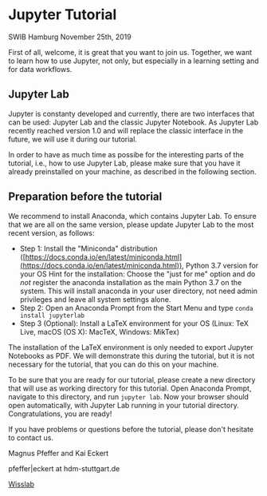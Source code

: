 # Jupyter Tutorial

SWIB Hamburg
November 25th, 2019


First of all, welcome, it is great that you want to join us. Together, we want to learn how to use Jupyter, not only, but especially in a learning setting and for data workflows.

## Jupyter Lab

Jupyter is constanty developed and currently, there are two interfaces that can be used: Jupyter Lab and the classic Jupyter Notebook. As Jupyter Lab recently reached version 1.0 and will replace the classic interface in the future, we will use it during our tutorial.

In order to have as much time as possibe for the interesting parts of the tutorial, i.e., how to use Jupyter Lab, please make sure that you have it already preinstalled on your machine, as described in the following section.

## Preparation before the tutorial

We recommend to install Anaconda, which contains Jupyter Lab. To ensure that we are all on the same version, please update Jupyter Lab to the most recent version, as follows:

- Step 1: Install the "Miniconda" distribution ([https://docs.conda.io/en/latest/miniconda.html](https://docs.conda.io/en/latest/miniconda.html)), Python 3.7 version for your OS
  Hint for the installation: Choose the "just for me" option and do *not* register the anaconda installation as the main Python 3.7 on the system. This will install anaconda in your user directory, not need admin privileges and leave all system settings alone.
- Step 2: Open an Anaconda Prompt from the Start Menu and type ```conda install jupyterlab```
- Step 3 (Optional): Install a LaTeX environment for your OS (Linux: TeX Live, macOS (OS X): MacTeX, Windows: MikTex)

The installation of the LaTeX environment is only needed to export Jupyter Notebooks as PDF. We will demonstrate this during the tutorial, but it is not necessary for the tutorial, that you can do this on your machine.

To be sure that you are ready for our tutorial, please create a new directory that will use as working directory for this tutorial. Open Anaconda Prompt, navigate to this directory, and run ```jupyter lab```. Now your browser should open automatically, with Jupyter Lab running in your tutorial directory. Congratulations, you are ready!

If you have problems or questions before the tutorial, please don't hesitate to contact us.

Magnus Pfeffer and Kai Eckert

pfeffer|eckert at hdm-stuttgart.de

[Wisslab](http://wisslab.org)
